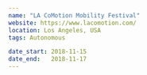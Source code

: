 ```yaml
---
name: "LA CoMotion Mobility Festival"
website: https://www.lacomotion.com/
location: Los Angeles, USA
tags: Autonomous

date_start: 2018-11-15
date_end:   2018-11-17
---
```

